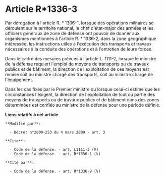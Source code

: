# Article R*1336-3

Par dérogation à l'article R. * 1336-1, lorsque des opérations militaires se déroulent sur le territoire national, le chef
d'état-major des armées et les officiers généraux de zone de défense ont pouvoir de donner aux organismes mentionnés à
l'article R. * 1336-2, dans la zone géographique intéressée, les instructions utiles à l'exécution des transports et travaux
nécessaires à la conduite des opérations et à l'entretien de leurs forces. 

Dans le cadre des mesures prévues à l'article L. 1111-2, lorsque le ministre de la défense requiert l'emploi de moyens de
transports ou de travaux publics et de bâtiment, la direction de l'exploitation de ces moyens est remise soit au ministre
chargé des transports, soit au ministre chargé de l'équipement. 

Dans les cas fixés par le Premier ministre ou lorsque celui-ci estime que les circonstances l'exigent, la direction de
l'exploitation de tout ou partie des moyens de transports ou de travaux publics et de bâtiment dans des zones déterminées est
confiée au ministre de la défense pour une période définie.

**Liens relatifs à cet article**

	**Modifié par**:

	  - Décret n°2009-253 du 4 mars 2009 - art. 3

	**Cite**:

	  - Code de la défense. - art. L1111-2 (V)
	  - Code de la défense. - art. R*1336-1 (V)

	**Cité par**:

	  - Code de la défense. - art. R*1336-9 (V)
